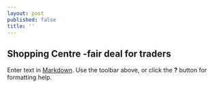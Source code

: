 ```yaml
---
layout: post
published: false
title: ''
---
```

## Shopping Centre -fair deal for traders

Enter text in [Markdown](http://daringfireball.net/projects/markdown/). Use the toolbar above, or click the **?** button for formatting help.